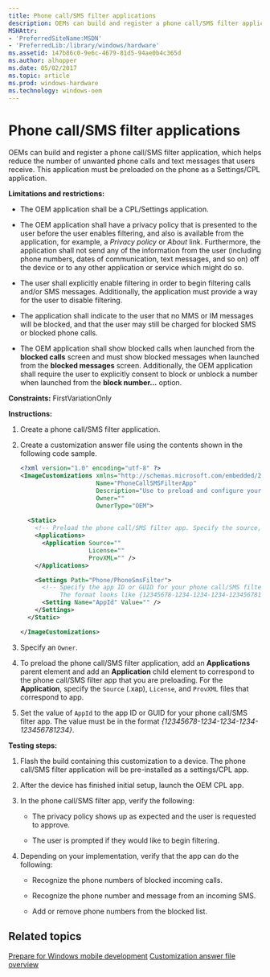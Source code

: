 ```yaml
---
title: Phone call/SMS filter applications
description: OEMs can build and register a phone call/SMS filter application, which helps reduce the number of unwanted phone calls and text messages that users receive.
MSHAttr:
- 'PreferredSiteName:MSDN'
- 'PreferredLib:/library/windows/hardware'
ms.assetid: 147b86c0-9e6c-4679-81d5-94ae0b4c365d
ms.author: alhopper
ms.date: 05/02/2017
ms.topic: article
ms.prod: windows-hardware
ms.technology: windows-oem
---
```


# Phone call/SMS filter applications


OEMs can build and register a phone call/SMS filter application, which helps reduce the number of unwanted phone calls and text messages that users receive. This application must be preloaded on the phone as a Settings/CPL application.

**Limitations and restrictions:**

-   The OEM application shall be a CPL/Settings application.

-   The OEM application shall have a privacy policy that is presented to the user before the user enables filtering, and also is available from the application, for example, a *Privacy policy* or *About* link. Furthermore, the application shall not send any of the information from the user (including phone numbers, dates of communication, text messages, and so on) off the device or to any other application or service which might do so.

-   The user shall explicitly enable filtering in order to begin filtering calls and/or SMS messages. Additionally, the application must provide a way for the user to disable filtering.

-   The application shall indicate to the user that no MMS or IM messages will be blocked, and that the user may still be charged for blocked SMS or blocked phone calls.

-   The OEM application shall show blocked calls when launched from the **blocked calls** screen and must show blocked messages when launched from the **blocked messages** screen. Additionally, the OEM application shall require the user to explicitly consent to block or unblock a number when launched from the **block number...** option.

<a href="" id="constraints---firstvariationonly"></a>**Constraints:** FirstVariationOnly  

<a href="" id="instructions-"></a>**Instructions:**  
1.  Create a phone call/SMS filter application. 

2.  Create a customization answer file using the contents shown in the following code sample.

    ```XML
    <?xml version="1.0" encoding="utf-8" ?>  
    <ImageCustomizations xmlns="http://schemas.microsoft.com/embedded/2004/10/ImageUpdate"  
                         Name="PhoneCallSMSFilterApp"  
                         Description="Use to preload and configure your phone call/SMS filter application."  
                         Owner=""  
                         OwnerType="OEM"> 
      
      <Static>  
        <!-- Preload the phone call/SMS filter app. Specify the source, license, and ProvXML files. -->
        <Applications>
          <Application Source=""
                       License=""
                       ProvXML="" />
        </Applications>

        <Settings Path="Phone/PhoneSmsFilter">  
          <!-- Specify the app ID or GUID for your phone call/SMS filter app. 
               The format looks like {12345678-1234-1234-1234-123456781234} -->
          <Setting Name="AppId" Value="" />  
        </Settings>  
      </Static>

    </ImageCustomizations>
    ```

3.  Specify an `Owner`.

4.  To preload the phone call/SMS filter application, add an **Applications** parent element and add an **Application** child element to correspond to the phone call/SMS filter app that you are preloading. For the **Application**, specify the `Source` (.xap), `License`, and `ProvXML` files that correspond to app.

5.  Set the value of `AppId` to the app ID or GUID for your phone call/SMS filter app. The value must be in the format *{12345678-1234-1234-1234-123456781234}*.

<a href="" id="testing-steps-"></a>**Testing steps:**  
1.  Flash the build containing this customization to a device. The phone call/SMS filter application will be pre-installed as a settings/CPL app.

2.  After the device has finished initial setup, launch the OEM CPL app.

3.  In the phone call/SMS filter app, verify the following:

    -   The privacy policy shows up as expected and the user is requested to approve.

    -   The user is prompted if they would like to begin filtering.

4.  Depending on your implementation, verify that the app can do the following:

    -   Recognize the phone numbers of blocked incoming calls.

    -   Recognize the phone number and message from an incoming SMS.

    -   Add or remove phone numbers from the blocked list.

## Related topics

[Prepare for Windows mobile development](https://docs.microsoft.com/en-us/windows-hardware/manufacture/mobile/preparing-for-windows-mobile-development)
[Customization answer file overview](https://docs.microsoft.com/en-us/windows-hardware/customize/mobile/mcsf/customization-answer-file)